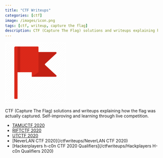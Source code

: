 ```yaml
---
title: "CTF Writeups"
categories: [ctf]
image: /images/icon.png
tags: [ctf, writeup, capture the flag]
description: CTF (Capture The Flag) solutions and writeups explaining how the flag was actually capturesd. Self-improving and learning through live competition.
---
```

<img src="/images/CTF/icon.png" width="200" height="200"/>

CTF (Capture The Flag) solutions and writeups explaining how the flag was actually captured. Self-improving and learning through live competition. 

* [TAMUCTF 2020](/ctfwriteups/TAMUCTF2020)
* [RIFTCTF 2020](/ctfwriteups/RIFTCTF2020)
* [UTCTF 2020](/ctfwriteups/UTCTF2020)
* [NeverLAN CTF 2020](/ctfwriteups/NeverLAN CTF 2020)
* [Hackerplayers h-c0n CTF 2020 Qualifiers](/ctfwriteups/Hackplayers H-c0n Qualifiers 2020)

